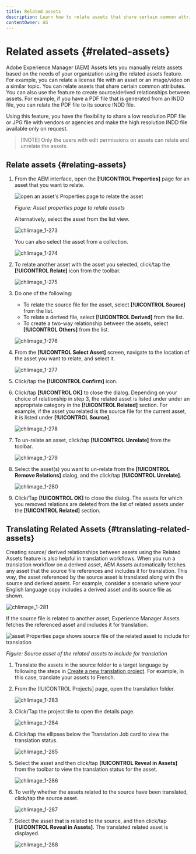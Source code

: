 ```yaml
---
title: Related assets
description: Learn how to relate assets that share certain common attributes. You can also use the feature to create source/derived relationships between assets.
contentOwner: AG
---
```


# Related assets {#related-assets}

Adobe Experience Manager (AEM) Assets lets you manually relate assets based on the needs of your organization using the related assets feature. For example, you can relate a license file with an asset or an image/video on a similar topic. You can relate assets that share certain common attributes. You can also use the feature to create source/derived relationships between assets. For example, if you have a PDF file that is generated from an INDD file, you can relate the PDF file to its source INDD file.

Using this feature, you have the flexibility to share a low resolution PDF file or JPG file with vendors or agencies and make the high resolution INDD file available only on request.

>
>[!NOTE] Only the users with edit permissions on assets can relate and unrelate the assets.
>

## Relate assets {#relating-assets}

1. From the AEM interface, open the **[!UICONTROL Properties]** page for an asset that you want to relate.

   ![open an asset's Properties page to relate the asset](assets/asset-properties-relate-assets.png)

   *Figure: Asset properties page to relate assets*

   Alternatively, select the asset from the list view.

   ![chlimage_1-273](assets/chlimage_1-273.png)

   You can also select the asset from a collection.

   ![chlimage_1-274](assets/chlimage_1-274.png)

1. To relate another asset with the asset you selected, click/tap the **[!UICONTROL Relate]** icon from the toolbar.

   ![chlimage_1-275](assets/chlimage_1-275.png)

1. Do one of the following:

    * To relate the source file for the asset, select **[!UICONTROL Source]** from the list.
    * To relate a derived file, select **[!UICONTROL Derived]** from the list.
    * To create a two-way relationship between the assets, select **[!UICONTROL Others]** from the list.

   ![chlimage_1-276](assets/chlimage_1-276.png)

1. From the **[!UICONTROL Select Asset]** screen, navigate to the location of the asset you want to relate, and select it.

   ![chlimage_1-277](assets/chlimage_1-277.png)

1. Click/tap the **[!UICONTROL Confirm]** icon.
1. Click/tap **[!UICONTROL OK]** to close the dialog. Depending on your choice of relationship in step 3, the related asset is listed under under an appropriate category in the **[!UICONTROL Related]** section. For example, if the asset you related is the source file for the current asset, it is listed under **[!UICONTROL Source]**.

   ![chlimage_1-278](assets/chlimage_1-278.png)

1. To un-relate an asset, click/tap **[!UICONTROL Unrelate]** from the toolbar.

   ![chlimage_1-279](assets/chlimage_1-279.png)

1. Select the asset(s) you want to un-relate from the **[!UICONTROL Remove Relations]** dialog, and the click/tap **[!UICONTROL Unrelate]**.

   ![chlimage_1-280](assets/chlimage_1-280.png)

1. Click/Tap **[!UICONTROL OK]** to close the dialog. The assets for which you removed relations are deleted from the list of related assets under the **[!UICONTROL Related]** section.

## Translating Related Assets {#translating-related-assets}

Creating source/ derived relationships between assets using the Related Assets feature is also helpful in translation workflows. When you run a translation workflow on a derived asset, AEM Assets automatically fetches any asset that the source file references and includes it for translation. This way, the asset referenced by the source asset is translated along with the source and derived assets. For example, consider a scenario where your English language copy includes a derived asset and its source file as shown.

![chlimage_1-281](assets/chlimage_1-281.png)

If the source file is related to another asset, Experience Manager Assets fetches the referenced asset and includes it for translation.

![asset Properties page shows source file of the related asset to include for translation](assets/asset-properties-source-asset.png)

*Figure: Source asset of the related assets to include for translation*

1. Translate the assets in the source folder to a target language by following the steps in [Create a new translation project](translation-projects.md#create-a-new-translation-project). For example, in this case, translate your assets to French.

1. From the [!UICONTROL Projects] page, open the translation folder.

   ![chlimage_1-283](assets/chlimage_1-283.png)

1. Click/Tap the project tile to open the details page.

   ![chlimage_1-284](assets/chlimage_1-284.png)

1. Click/tap the ellipses below the Translation Job card to view the translation status.

   ![chlimage_1-285](assets/chlimage_1-285.png)

1. Select the asset and then click/tap **[!UICONTROL Reveal in Assets]** from the toolbar to view the translation status for the asset.

   ![chlimage_1-286](assets/chlimage_1-286.png)

1. To verify whether the assets related to the source have been translated, click/tap the source asset.

   ![chlimage_1-287](assets/chlimage_1-287.png)

1. Select the asset that is related to the source, and then click/tap **[!UICONTROL Reveal in Assets]**. The translated related asset is displayed.

   ![chlimage_1-288](assets/chlimage_1-288.png)
